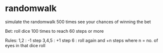 # randomwalk
simulate the randomwalk 500 times
see your chances of winning the bet

Bet:
roll dice 100 times to reach 60 steps or more

Rules:
1,2 : -1 step
3,4,5 : +1 step
6 : roll again and +n steps where n = no. of eyes in that dice roll
